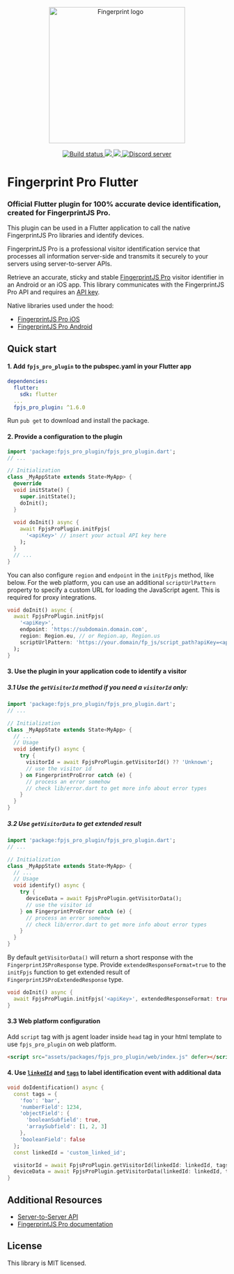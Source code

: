 <p align="center">
  <a href="https://fingerprint.com">
    <picture>
     <source media="(prefers-color-scheme: dark)" srcset="https://raw.githubusercontent.com/fingerprintjs/fingerprintjs-pro-flutter/main/res/logo_light.svg" />
     <source media="(prefers-color-scheme: light)" srcset="https://raw.githubusercontent.com/fingerprintjs/fingerprintjs-pro-flutter/main/res/logo_dark.svg" />
     <img src="https://raw.githubusercontent.com/fingerprintjs/fingerprintjs-pro-flutter/main/res/logo_dark.svg" alt="Fingerprint logo" width="312px" />
   </picture>
  </a>
</p>
<p align="center">
  <a href="https://github.com/fingerprintjs/fingerprintjs-pro-flutter/actions/workflows/ci.yml">
    <img src="https://github.com/fingerprintjs/fingerprintjs-pro-flutter/actions/workflows/ci.yml/badge.svg" alt="Build status">
  </a>
  <a href="https://pub.dev/packages/fpjs_pro_plugin">
    <img src="https://img.shields.io/pub/v/fpjs_pro_plugin.svg"/>
  </a>
  <a href="https://opensource.org/licenses/MIT">
    <img src="https://img.shields.io/:license-mit-blue.svg?style=flat"/>
  </a>
  <a href="https://discord.gg/39EpE2neBg">
    <img src="https://img.shields.io/discord/852099967190433792?style=logo&label=Discord&logo=Discord&logoColor=white" alt="Discord server">
  </a>
</p>

# Fingerprint Pro Flutter
### Official Flutter plugin for 100% accurate device identification, created for FingerprintJS Pro.

This plugin can be used in a Flutter application to call the native FingerprintJS Pro libraries and identify devices.

FingerprintJS Pro is a professional visitor identification service that processes all information server-side and transmits it securely to your servers using server-to-server APIs.

Retrieve an accurate, sticky and stable [FingerprintJS Pro](https://fingerprint.com/) visitor identifier in an Android or an iOS app. This library communicates with the FingerprintJS Pro API and requires an [API key](https://dev.fingerprint.com/docs). 

Native libraries used under the hood:
- [FingerprintJS Pro iOS](https://github.com/fingerprintjs/fingerprintjs-pro-ios)
- [FingerprintJS Pro Android](https://github.com/fingerprintjs/fingerprintjs-pro-android)


## Quick start

#### 1. Add `fpjs_pro_plugin` to the pubspec.yaml in your Flutter app


```yaml
dependencies:
  flutter:
    sdk: flutter
  ...
  fpjs_pro_plugin: ^1.6.0
```

Run `pub get` to download and install the package.

#### 2. Provide a configuration to the plugin

```dart
import 'package:fpjs_pro_plugin/fpjs_pro_plugin.dart';
// ...

// Initialization
class _MyAppState extends State<MyApp> {
  @override
  void initState() {
    super.initState();
    doInit();
  }
  
  void doInit() async {
    await FpjsProPlugin.initFpjs(
      '<apiKey>' // insert your actual API key here
    );
  }
  // ...
}
```

You can also configure `region` and `endpoint` in the `initFpjs` method, like below. For the web platform, you can use an additional `scriptUrlPattern` property to specify a custom URL for loading the JavaScript agent. This is required for proxy integrations.
```dart
void doInit() async {
  await FpjsProPlugin.initFpjs(
    '<apiKey>',
    endpoint: 'https://subdomain.domain.com',
    region: Region.eu, // or Region.ap, Region.us
    scriptUrlPattern: 'https://your.domain/fp_js/script_path?apiKey=<apiKey>&version=<version>&loaderVersion=<loaderVersion>'
  );
}
```

#### 3. Use the plugin in your application code to identify a visitor

##### 3.1 Use the `getVisitorId` method if you need a `visitorId` only: 

```dart
import 'package:fpjs_pro_plugin/fpjs_pro_plugin.dart';
// ...

// Initialization
class _MyAppState extends State<MyApp> {
  // ...
  // Usage
  void identify() async {
    try {
      visitorId = await FpjsProPlugin.getVisitorId() ?? 'Unknown';
      // use the visitor id
    } on FingerprintProError catch (e) {
      // process an error somehow
      // check lib/error.dart to get more info about error types
    }
  }
}
```

##### 3.2 Use `getVisitorData` to get extended result

```dart
import 'package:fpjs_pro_plugin/fpjs_pro_plugin.dart';
// ...

// Initialization
class _MyAppState extends State<MyApp> {
  // ...
  // Usage
  void identify() async {
    try {
      deviceData = await FpjsProPlugin.getVisitorData();
      // use the visitor id
    } on FingerprintProError catch (e) {
      // process an error somehow
      // check lib/error.dart to get more info about error types
    }
  }
}
```

By default `getVisitorData()` will return a short response with the `FingerprintJSProResponse` type.
Provide `extendedResponseFormat=true` to the `initFpjs` function to get extended result of `FingerprintJSProExtendedResponse` type.

```dart
void doInit() async {
  await FpjsProPlugin.initFpjs('<apiKey>', extendedResponseFormat: true);
}
```

#### 3.3 Web platform configuration

Add `script` tag with js agent loader inside `head` tag in your html template to use `fpjs_pro_plugin` on web platform.

```html
<script src="assets/packages/fpjs_pro_plugin/web/index.js" defer></script>
```

#### 4. Use [`linkedId`](https://dev.fingerprint.com/docs/js-agent#linkedid) and [`tags`](https://dev.fingerprint.com/docs/js-agent#tag) to label identification event with additional data

```dart
void doIdentification() async {
  const tags = {
    'foo': 'bar',
    'numberField': 1234,
    'objectField': {
      'booleanSubfield': true,
      'arraySubfield': [1, 2, 3]
    },
    'booleanField': false
  };
  const linkedId = 'custom_linked_id';

  visitorId = await FpjsProPlugin.getVisitorId(linkedId: linkedId, tags: tags);
  deviceData = await FpjsProPlugin.getVisitorData(linkedId: linkedId, tags: tags);
}
```

## Additional Resources
- [Server-to-Server API](https://dev.fingerprint.com/docs/server-api)
- [FingerprintJS Pro documentation](https://dev.fingerprint.com/docs)

## License
This library is MIT licensed.
